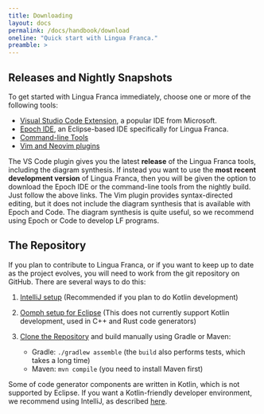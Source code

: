 ```yaml
---
title: Downloading
layout: docs
permalink: /docs/handbook/download
oneline: "Quick start with Lingua Franca."
preamble: >
---
```


## Releases and Nightly Snapshots

To get started with Lingua Franca immediately, choose one or more of the following tools:

- [Visual Studio Code Extension](/docs/handbook/code-extension), a popular IDE from Microsoft.
- [Epoch IDE](/docs/handbook/epoch-ide), an Eclipse-based IDE specifically for Lingua Franca.
- [Command-line Tools](/docs/handbook/command-line-tools)
- [Vim and Neovim plugins](https://github.com/lf-lang/lingua-franca.vim)

The VS Code plugin gives you the latest **release** of the Lingua Franca tools, including the diagram synthesis.
If instead you want to use the **most recent development version** of Lingua Franca, then you will be given the option to download the Epoch IDE or the command-line tools from the nightly build. Just follow the above links.
The Vim plugin provides syntax-directed editing, but it does not include the diagram synthesis that is available with Epoch and Code.
The diagram synthesis is quite useful, so we recommend using Epoch or Code to develop LF programs.

## The Repository

If you plan to contribute to Lingua Franca, or if you want to keep up to date as the project evolves, you will need to work from the git repository on GitHub. There are several ways to do this:

1. [IntelliJ setup](/docs/handbook/intellij) (Recommended if you plan to do Kotlin development)
2. [Oomph setup for Eclipse](/docs/handbook/eclipse-oomph) (This does not currently support Kotlin development, used in C++ and Rust code generators)
3. [Clone the Repository](https://github.com/lf-lang/lingua-franca) and build manually using Gradle or Maven:

   - Gradle: `./gradlew assemble` (the `build` also performs tests, which takes a long time)
   - Maven: `mvn compile` (you need to install Maven first)

Some of code generator components are written in Kotlin, which is not supported by Eclipse. If you want a Kotlin-friendly developer environment, we recommend using IntelliJ, as described [here](https://www.lf-lang.org/docs/handbook/intellij). <!-- To build the Lingua Franca IDE (Epoch) with Kotlin-based code generators enabled (which is not possible with the Eclipse setup), please see the instructions in [[Running Lingua Franca IDE (Epoch) with Kotlin based Code Generators Enabled (without Eclipse Environment)]]. -->
